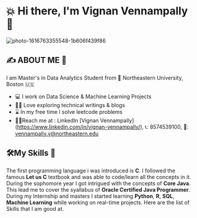 # 💥 Hi there, I'm Vignan Vennampally 👋

![photo-1616763355548-1b606f439f86](https://user-images.githubusercontent.com/84727716/168519807-e63c2901-dc4a-425c-9f77-e94e6b6442b9.jpg)


## ✍️ ABOUT ME 💼
I am Master's in Data Analytics Student from 🏫 Northeastern University, Boston 🇺🇸
   - 💻 I work on Data Science & Machine Learning Projects
   - 🕵️‍♂️ Love exploring technical writings & blogs
   - ⌛ In my free time I solve leetcode problems
   - 🙋‍♂️Reach me at : LinkedIn [Vignan Vennampally] (https://www.linkedin.com/in/vignan-vennampally/), 📞: 8574539100, 📧: vennampally.v@northeastern.edu



## 🛠️My Skills 🔧

The first programming language i was introduced is **C**. I followed the famous **Let us C** textbook and was able to code/learn all the concepts in it. During the sophomore year I got intrigued with the concepts of **Core Java**. This lead me to cover the syallabus of **Oracle Certified Java Programmer**. During my Internship and masters I started learning **Python**, **R**, **SQL**, **Machine Learning** while working on real-time projects. Here are the list of Skills that I am good at.


